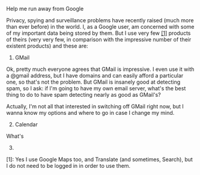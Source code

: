 Help me run away from Google

<span class="drops">P</span>rivacy, spying and surveillance problems have recently raised (much more than ever before) in the world. I, as a Google user, am concerned with some of my important data being stored by them. But I use very few <a href="#foot-link-1">[1]</a> products of theirs (very very few, in comparison with the impressive number of their existent products) and these are:

1. GMail

Ok, pretty much everyone agrees that GMail is impressive. I even use it with a @gmail address, but I have domains and can easily afford a particular one, so that's not the problem. But GMail is insanely good at detecting spam, so I ask: if I'm going to have my own email server, what's the best thing to do to have spam detecting nearly as good as GMail's?

Actually, I'm not all that interested in switching off GMail right now, but I wanna know my options and where to go in case I change my mind.

2. Calendar

What's

3.


<p class="foot-link" id="foot-link-1">[1]: Yes I use Google Maps too, and Translate (and sometimes, Search), but I do not need to be logged in in order to use them.</p>